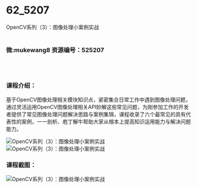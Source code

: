 # 62_5207
OpenCV系列（3）：图像处理小案例实战
<br/></br>
<h3>微:mukewang8 资源编号：525207</h3>
<br/></br>
<h3>课程介绍：</h3>
<p>基于<a title="查看与 OpenCV 相关的文章" target="_blank">OpenCV</a>图像处理相关模块知识点，紧密集合日常工作中遇到图像处理问题，通过灵活运用<a title="查看与 OpenCV 相关的文章" target="_blank">OpenCV</a>图像处理相关API妙解这些常见问题，为刚参加工作的开发者提供了常见图像处理问题解决思路与案例集锦，课程收录了六个最常见的具有代表性的案例，一一剖析、庖丁解牛帮助大家从根本上提高知识运用能力与解决问题能力。</p>
<p><img src="http://www.52download.cn/wpcourse/wp-content/uploads/2019/06/捕获.png" alt="OpenCV系列（3）：图像处理小案例实战"><img src="https://www.ko996.com/wp-content/uploads/img/2019/06/2-39.png" alt="OpenCV系列（3）：图像处理小案例实战"></p>
<h3>课程截图：</h3>
<p><img src="https://www.ko996.com/wp-content/uploads/img/2019/06/1-39.png" alt="OpenCV系列（3）：图像处理小案例实战"></p>
